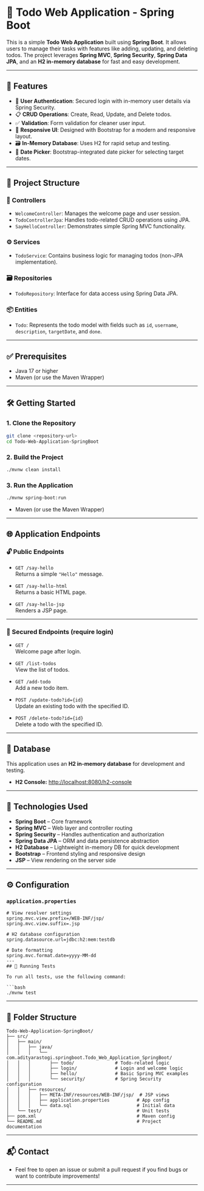 # 📝 Todo Web Application - Spring Boot

This is a simple **Todo Web Application** built using **Spring Boot**. It allows users to manage their tasks with features like adding, updating, and deleting todos. The project leverages **Spring MVC**, **Spring Security**, **Spring Data JPA**, and an **H2 in-memory database** for fast and easy development.

---

## 🚀 Features

- 🔐 **User Authentication**: Secured login with in-memory user details via Spring Security.
- 📋 **CRUD Operations**: Create, Read, Update, and Delete todos.
- ✅ **Validation**: Form validation for cleaner user input.
- 📱 **Responsive UI**: Designed with Bootstrap for a modern and responsive layout.
- 🗃️ **In-Memory Database**: Uses H2 for rapid setup and testing.
- 📅 **Date Picker**: Bootstrap-integrated date picker for selecting target dates.

---

## 📂 Project Structure

### 📁 Controllers
- `WelcomeController`: Manages the welcome page and user session.
- `TodoControllerJpa`: Handles todo-related CRUD operations using JPA.
- `SayHelloController`: Demonstrates simple Spring MVC functionality.

### ⚙️ Services
- `TodoService`: Contains business logic for managing todos (non-JPA implementation).

### 🗃️ Repositories
- `TodoRepository`: Interface for data access using Spring Data JPA.

### 📦 Entities
- `Todo`: Represents the todo model with fields such as `id`, `username`, `description`, `targetDate`, and `done`.

---

## ✅ Prerequisites

- Java 17 or higher  
- Maven (or use the Maven Wrapper)

---

## 🛠️ Getting Started

### 1. Clone the Repository

```bash
git clone <repository-url>
cd Todo-Web-Application-SpringBoot
```

### 2. Build the Project
```bash
./mvnw clean install
```

### 3. Run the Application  
```bash
./mvnw spring-boot:run
```

- Maven (or use the Maven Wrapper)

---

## 🌐 Application Endpoints

### 🔓 Public Endpoints

- `GET /say-hello`  
  Returns a simple `"Hello"` message.

- `GET /say-hello-html`  
  Returns a basic HTML page.

- `GET /say-hello-jsp`  
  Renders a JSP page.

---

### 🔐 Secured Endpoints (require login)


- `GET /`  
  Welcome page after login.

- `GET /list-todos`  
  View the list of todos.

- `GET /add-todo`  
  Add a new todo item.

- `POST /update-todo?id={id}`  
  Update an existing todo with the specified ID.

- `POST /delete-todo?id={id}`  
  Delete a todo with the specified ID.

---

## 💾 Database

This application uses an **H2 in-memory database** for development and testing.

- **H2 Console:** [http://localhost:8080/h2-console](http://localhost:8080/h2-console)

---

## 🧰 Technologies Used

- **Spring Boot** – Core framework
- **Spring MVC** – Web layer and controller routing
- **Spring Security** – Handles authentication and authorization
- **Spring Data JPA** – ORM and data persistence abstraction
- **H2 Database** – Lightweight in-memory DB for quick development
- **Bootstrap** – Frontend styling and responsive design
- **JSP** – View rendering on the server side

---

## ⚙️ Configuration

### `application.properties`

```properties
# View resolver settings
spring.mvc.view.prefix=/WEB-INF/jsp/
spring.mvc.view.suffix=.jsp

# H2 database configuration
spring.datasource.url=jdbc:h2:mem:testdb

# Date formatting
spring.mvc.format.date=yyyy-MM-dd
---
## 🧪 Running Tests

To run all tests, use the following command:

```bash
./mvnw test
```
---
## 📁 Folder Structure
```
Todo-Web-Application-SpringBoot/
├── src/
│   ├── main/
│   │   ├── java/
│   │   │   └── com.adityarastogi.springboot.Todo_Web_Application_SpringBoot/
│   │   │       ├── todo/               # Todo-related logic
│   │   │       ├── login/              # Login and welcome logic
│   │   │       ├── hello/              # Basic Spring MVC examples
│   │   │       └── security/           # Spring Security configuration
│   │   ├── resources/
│   │   │   ├── META-INF/resources/WEB-INF/jsp/  # JSP views
│   │   │   ├── application.properties          # App config
│   │   │   └── data.sql                        # Initial data
│   └── test/                                   # Unit tests
├── pom.xml                                     # Maven config
└── README.md                                   # Project documentation
```
---
## 📬 Contact

- Feel free to open an issue or submit a pull request if you find bugs or want to contribute improvements!
---